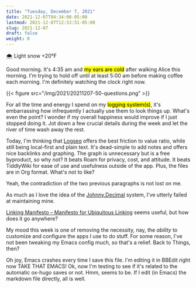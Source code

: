 ```yaml
---
title: "Tuesday, December 7, 2021"
date: 2021-12-07T04:34:00-05:00
lastmod: 2021-12-07T12:53:51-05:00
slug: 2021-12-07
draft: false
weight: 0
---
```


🌨  Light snow +20°F

Good morning. It's 4:35 am and <mark>my ears are cold</mark> after walking Alice this morning. I'm trying to hold off until at least 5:00 am before making coffee each morning. I'm definitely watching the clock right now.

{{< figure src="/img/2021/20211207-50-questions.png" >}}

For all the time and energy I spend on my <mark>logging system(s)</mark>, it's embarrassing how infrequently I actually use them to look things up. What's even the point? I wonder if my overall happiness would improve if I just stopped doing it. Jot down a few crucial details during the week and let the river of time wash away the rest.

Today, I'm thinking that [Logseq](https://logseq.com) offers the best friction to value ratio, while still being local-first and plain text. It's dead-simple to add notes and offers nice backlinks and graphing. The graph is unnecessary but is a free byproduct, so why not? It beats Roam for privacy, cost, and attitude. It beats TiddlyWiki for ease of use and usefulness outside of the app. Plus, the files are in Org format. What's not to like?

Yeah, the contradiction of the two previous paragraphs is not lost on me.

As much as I love the idea of the [Johnny.Decimal](https://johnnydecimal.com) system, I've utterly failed at maintaining mine.

[Linking Manifesto – Manifesto for Ubiquitous Linking](https://linkingmanifesto.org/) seems useful, but how does it go anywhere?

My mood this week is one of removing the necessity, nay, the _ability_ to customize and configure the apps I use to do stuff. For some reason, I've not been tweaking my Emacs config much, so that's a relief. Back to Things, then?

Oh joy, Emacs crashes every time I save this file. I'm editing it in BBEdit right now TAKE THAT EMACS! Ok, now I'm testing to see if it's related to the automatic ox-hugo saves or not. Hmm, seems to be. If I edit (in Emacs) the markdown file directly, all is well.


[//]: # "Exported with love from a post written in Org mode"
[//]: # "- https://github.com/kaushalmodi/ox-hugo"
